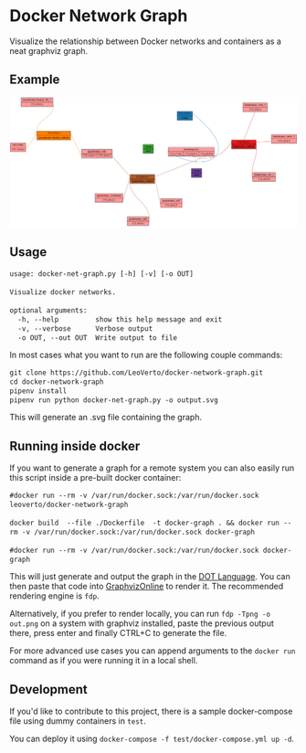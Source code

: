 # Docker Network Graph

Visualize the relationship between Docker networks and containers
as a neat graphviz graph.


## Example
![example graph](https://raw.githubusercontent.com/LeoVerto/docker-network-graph/master/example.png)

## Usage
    usage: docker-net-graph.py [-h] [-v] [-o OUT]

    Visualize docker networks.
    
    optional arguments:
      -h, --help         show this help message and exit
      -v, --verbose      Verbose output
      -o OUT, --out OUT  Write output to file

In most cases what you want to run are the following couple commands:

    git clone https://github.com/LeoVerto/docker-network-graph.git
    cd docker-network-graph
    pipenv install
    pipenv run python docker-net-graph.py -o output.svg

This will generate an .svg file containing the graph.

## Running inside docker
If you want to generate a graph for a remote system you can also easily
run this script inside a pre-built docker container:
    
    #docker run --rm -v /var/run/docker.sock:/var/run/docker.sock leoverto/docker-network-graph
    
    docker build  --file ./Dockerfile  -t docker-graph . && docker run --rm -v /var/run/docker.sock:/var/run/docker.sock docker-graph

    #docker run --rm -v /var/run/docker.sock:/var/run/docker.sock docker-graph


This will just generate and output the graph in the [DOT Language][dot].
You can then paste that code into [GraphvizOnline][gvonline]
to render it. The recommended rendering engine is `fdp`.

Alternatively, if you prefer to render locally, you can run
`fdp -Tpng -o out.png` on a system with graphviz installed,
paste the previous output there, press enter and finally CTRL+C to
generate the file.


For more advanced use cases you can append arguments to the `docker run`
command as if you were running it in a local shell.

[dot]: https://www.graphviz.org/doc/info/lang.html
[gvonline]: https://dreampuf.github.io/GraphvizOnline/

## Development
If you'd like to contribute to this project, there is a sample docker-compose file
using dummy containers in `test`.

You can deploy it using `docker-compose -f test/docker-compose.yml up -d`.
